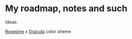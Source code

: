 # My roadmap, notes and such

Ideas:

[Rosepine](rosepinetheme.com) x [Dracula](https://draculatheme.com) color sheme
